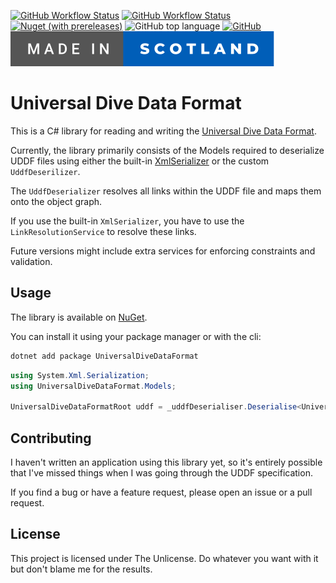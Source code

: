 [![GitHub Workflow Status](https://img.shields.io/github/actions/workflow/status/hughesjs/UniversalDiveDataFormat/dotnet-ci.yml?label=BUILD%20CI&style=for-the-badge&branch=main)](https://github.com/hughesjs/UniversalDiveDataFormat/actions)
[![GitHub Workflow Status](https://img.shields.io/github/actions/workflow/status/hughesjs/UniversalDiveDataFormat/dotnet-cd.yml?label=BUILD%20CD&style=for-the-badge&branch=main)](https://github.com/hughesjs/UniversalDiveDataFormat/actions)
[![Nuget (with prereleases)](https://img.shields.io/nuget/vpre/UniversalDiveDataFormat?style=for-the-badge)](https://nuget.org/packages/UniversalDiveDataFormat)
![GitHub top language](https://img.shields.io/github/languages/top/hughesjs/UniversalDiveDataFormat?style=for-the-badge)
[![GitHub](https://img.shields.io/github/license/hughesjs/UniversalDiveDataFormat?style=for-the-badge)](LICENSE)
![FTB](https://raw.githubusercontent.com/hughesjs/custom-badges/master/made-in/made-in-scotland.svg)


# Universal Dive Data Format

This is a C# library for reading and writing the [Universal Dive Data Format](https://www.streit.cc/extern/uddf_v321/en/index.html).

Currently, the library primarily consists of the Models required to deserialize UDDF files using either the built-in [XmlSerializer](https://docs.microsoft.com/en-us/dotnet/api/system.xml.serialization.xmlserializer?view=net-7.0) or the custom `UddfDeserilizer`.

The `UddfDeserializer` resolves all links within the UDDF file and maps them onto the object graph.

If you use the built-in `XmlSerializer`, you have to use the `LinkResolutionService` to resolve these links.

Future versions might include extra services for enforcing constraints and validation.

## Usage

The library is available on [NuGet](https://www.nuget.org/packages/UniversalDiveDataFormat/).

You can install it using your package manager or with the cli:

```bash
dotnet add package UniversalDiveDataFormat
```

```csharp
using System.Xml.Serialization;
using UniversalDiveDataFormat.Models;

UniversalDiveDataFormatRoot uddf = _uddfDeserialiser.Deserialise<UniversalDiveDataFormatRoot>(xml);
```

## Contributing

I haven't written an application using this library yet, so it's entirely possible that I've missed things when I was going through the UDDF specification.

If you find a bug or have a feature request, please open an issue or a pull request.

## License

This project is licensed under The Unlicense. Do whatever you want with it but don't blame me for the results.
